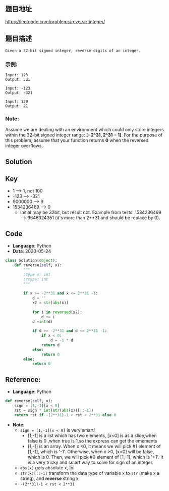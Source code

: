 ## 题目地址
https://leetcode.com/problems/reverse-integer/

## 题目描述
```
Given a 32-bit signed integer, reverse digits of an integer.
```

### 示例:
```
Input: 123
Output: 321

Input: -123
Output: -321

Input: 120
Output: 21
```

### Note:
Assume we are dealing with an environment which could only store integers within the 32-bit signed integer range: **[−2^31,  2^31 − 1]**. 
For the purpose of this problem, assume that your function returns **0** when the reversed integer overflows.


## Solution

## Key
- 1 --> 1, not 100
- -123 --> -321
- 9000000 --> 9
- 1534236469 --> 0 
  - Initial may be 32bit, but result not. Example from tests: 1534236469 --> 9646324351 (it's more than 2**31 and should be replace by 0).
        


## Code
- **Language**: Python
- **Data**: 2020-05-24
```python
class Solution(object):
    def reverse(self, x):
        """
        :type x: int
        :rtype: int
        """
        
        if x >= -2**31 and x <= 2**31 -1:
            d = ''
            x2 = str(abs(x))
            
            for i in reversed(x2):
                d += i
            d =int(d)
            
            if d >= -2**31 and d <= 2**31 -1:
                if x < 0:
                    d = -1 * d
                return d 
            else:
                return 0        
        else:
            return 0
```

## Reference:
- **Language**: Python
``` python
def reverse(self, x):
    sign = [1,-1][x < 0]
    rst = sign * int(str(abs(x))[::-1])
    return rst if -(2**31)-1 < rst < 2**31 else 0
```
- **Note**:
  - ```sign = [1,-1][x < 0]``` is very smart!
    - [1,-1] is a list which has two elements, [x<0] is as a slice,when false is 0 ,when true is 1,so the express can get the emements
    - [1,-1] is an array. When x <0, it means we will pick #1 element of [1,-1], which is '-1'. Otherwise, when x >0, [x<0] will be false, which is 0. Then, we will pick #0 element of [1,-1], which is '+1'. It is a very tricky and smart way to solve for sign of an integer.
  - ```abs(x)``` gets absolute x, |x|
  - ```str(x)[::-1]``` transform the data type of variable x to ```str``` (make x a string), and **reverse** string x
  - ```-(2**31)-1 < rst < 2**31``` 
